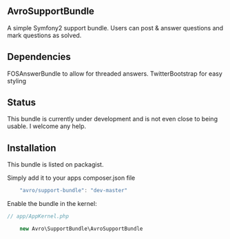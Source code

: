 AvroSupportBundle
-----------------
A simple Symfony2 support bundle. 
Users can post & answer questions and mark questions as solved. 

Dependencies
------------
FOSAnswerBundle to allow for threaded answers.
TwitterBootstrap for easy styling

Status
------
This bundle is currently under development and is not even close to being usable. 
I welcome any help.


Installation
------------
This bundle is listed on packagist.

Simply add it to your apps composer.json file

``` js
    "avro/support-bundle": "dev-master"
```

Enable the bundle in the kernel:

``` php
// app/AppKernel.php

    new Avro\SupportBundle\AvroSupportBundle
```



